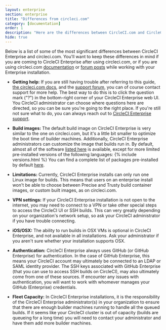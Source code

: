 ```yaml
---
layout: enterprise
section: enterprise
title: "Differences from circleci.com"
category: [documentation]
order: 1
description: "Here are the differences between CircleCI.com and CircleCI Enterprise."
hide: true
---
```


Below is a list of some of the most significant differences between CircleCI Enterprise
and circleci.com. You'll want to keep these differences in mind if you are coming
to CircleCI Enterprise after using circleci.com, or if you are using circleci.com
[documentation](https://circleci.com/docs/) or [forum posts](https://discuss.circleci.com)
while working with your Enterprise installation.

- **Getting help:** If you are still having trouble after referring to this guide,
[the circleci.com docs](https://circleci.com/docs/), and the
[support forum](https://discuss.circleci.com), you can of course contact support
for more help. The best way to do this is to click the question mark ("?") in the
bottom-right corner of your CircleCI Enterprise web UI. You CircleCI administrator can
choose where questions here are directed, so you can be sure you're going to the right place.
If you're still not sure what to do, you can always reach out to
[CircleCI Enterprise support](mailto:enterprise-support@circleci.com).

<!-- TODO: update when we push circleci-precise-container_0.0.1551 -->
<ul><li><b>Build images:</b> The default build image on CircleCI Enterprise is very similar to
the one on circleci.com, but it's a little bit smaller to optimize the boot time of
builder machines. Additionally, CircleCI Enterprise administrators can customize the
image that builds run in. By default, almost all of the software
<a href="https://circleci.com/docs/1.0/environment/">listed here</a>
is available, except for more limited pre-installed versions of the following languages:
{% include versions.html %}
You can find a complete list of packages pre-installed by default <a href="/docs/assets/versions.txt">here</a>.
</li></ul>

- **Limitations:** Currently, CircleCI Enterprise installs can only run one Linux
image for builds.  This means that users on an enterprise install won't be able
to choose between Precise and Trusty build container images, or custom built
images, as on circleci.com.

- **VPN settings:** If your CircleCI Enterprise installation is not open to the internet, you may
need to connect to a VPN or take other special steps to access the CircleCI UI or SSH builds.
This can very greatly depending on your organization's network setup, so ask your CircleCI
administrator if you have trouble connecting.

<!-- TODO: Check what the actual current behavior is on this -->

- **iOS/OSX:** The ability to run builds in OSX VMs is optional in CircleCI Enterprise, and not
available in all installations. Ask your administrator if you aren't sure whether your
installation supports OSX.

- **Authentication:** CircleCI Enterprise always uses GitHub (or GitHub Enterprise) for
authentication. In the case of GitHub Enterprise, this means your CircleCI account may
ultimately be connected to an LDAP or SAML identity provider. The SSH keys associated
with GitHub Enterprise (that you can use to access SSH builds on CircleCI), may also
ultimately come from one of these sources. If encounter any issues with authentication,
you will want to work with whomever manages your GitHub (Enterprise) credentials.

- **Fleet Capacity:** In CircleCI Enterprise installations, it is the responsibility
of the CircleCI Enterprise administrator(s) in your organization to ensure that there
are enough builder machines running to handle all the queued builds. If it seems like
your CircleCI cluster is out of capacity (builds are queueing for a long time) you
will need to contact your administrator and have them add more builder machines.
